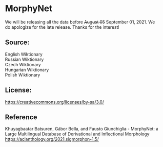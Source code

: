 # MorphyNet

We will be releasing all the data before ~~August 05~~ September 01, 2021. We do apologize for the late release. Thanks for the interest!

## Source:
English Wiktionary <br />
Russian Wiktionary <br />
Czech Wiktionary <br />
Hungarian Wiktionary <br />
Polish Wiktionary <br />

## License: 
https://creativecommons.org/licenses/by-sa/3.0/



## Reference
Khuyagbaatar Batsuren, Gábor Bella, and Fausto Giunchiglia - MorphyNet: a Large Multilingual Database of Derivational and Inflectional Morphology
https://aclanthology.org/2021.sigmorphon-1.5/
